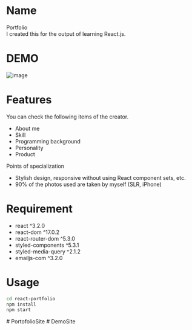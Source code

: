 # Name

Portfolio<br />
I created this for the output of learning React.js.

# DEMO

![image](https://user-images.githubusercontent.com/69178368/135376462-bdc33cc3-ac46-450e-9883-7347e4c8245e.png)

# Features

You can check the following items of the creator.
* About me
* Skill
* Programming background
* Personality
* Product

Points of specialization
* Stylish design, responsive without using React component sets, etc.
* 90% of the photos used are taken by myself (SLR, iPhone)

# Requirement

* react ^3.2.0
* react-dom ^17.0.2
* react-router-dom ^5.3.0
* styled-components ^5.3.1
* styled-media-query ^2.1.2
* emailjs-com ^3.2.0

# Usage

```bash
cd react-portfolio
npm install
npm start
```
#   P o r t o f o l i o S i t e  
 #   D e m o S i t e  
 